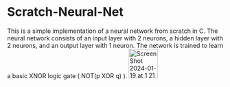 # Scratch-Neural-Net
This is a simple implementation of a neural network from scratch in C. The neural network consists of an input layer with 2 neurons, a hidden layer with 2 neurons, and an output layer with 1 neuron. The network is trained to learn a basic XNOR logic gate ( NOT(p XOR q) ).
<img width="68" alt="Screen Shot 2024-01-19 at 1 21 10 PM" src="https://github.com/JoeShans21/Scratch-Neural-Net/assets/31589578/623dcf3c-c97f-4953-8eae-e555dedb28ce">
